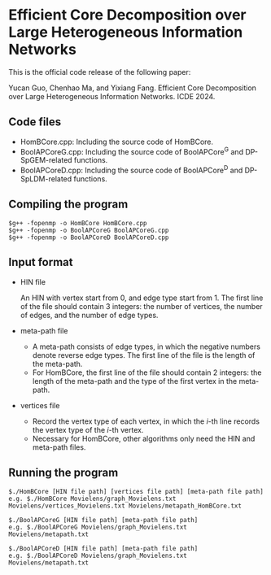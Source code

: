 # Efficient Core Decomposition over Large Heterogeneous Information Networks

This is the official code release of the following paper:

Yucan Guo, Chenhao Ma, and Yixiang Fang. Efficient Core Decomposition over Large Heterogeneous Information Networks. ICDE 2024.

## Code files

* HomBCore.cpp: Including the source code of HomBCore.
* BoolAPCoreG.cpp: Including the source code of BoolAPCore<sup>G</sup> and DP-SpGEM-related functions.
* BoolAPCoreD.cpp: Including the source code of BoolAPCore<sup>D</sup> and DP-SpLDM-related functions.

## Compiling the program

```
$g++ -fopenmp -o HomBCore HomBCore.cpp
$g++ -fopenmp -o BoolAPCoreG BoolAPCoreG.cpp
$g++ -fopenmp -o BoolAPCoreD BoolAPCoreD.cpp
```

## Input format

* HIN file

  An HIN with vertex start from 0, and edge type start from 1. The first line of the file should contain 3 integers: the number of vertices, the number of edges, and the number of edge types.
* meta-path file

  - A meta-path consists of edge types, in which the negative numbers denote reverse edge types. The first line of the file is the length of the meta-path.
  - For HomBCore, the first line of the file should contain 2 integers: the length of the meta-path and the type of the first vertex in the meta-path.  
* vertices file

  - Record the vertex type of each vertex, in which the *i*-th line records the vertex type of the *i*-th vertex.
  - Necessary for HomBCore, other algorithms only need the HIN and meta-path files.

## Running the program
```
$./HomBCore [HIN file path] [vertices file path] [meta-path file path]
e.g. $./HomBCore Movielens/graph_Movielens.txt Movielens/vertices_Movielens.txt Movielens/metapath_HomBCore.txt

$./BoolAPCoreG [HIN file path] [meta-path file path]
e.g. $./BoolAPCoreG Movielens/graph_Movielens.txt Movielens/metapath.txt

$./BoolAPCoreD [HIN file path] [meta-path file path]
e.g. $./BoolAPCoreD Movielens/graph_Movielens.txt Movielens/metapath.txt
```
